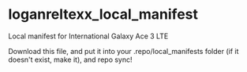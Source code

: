loganreltexx_local_manifest
===========================

Local manifest for International Galaxy Ace 3 LTE

Download this file, and put it into your .repo/local_manifests folder (if it doesn't exist, make it), and repo sync!